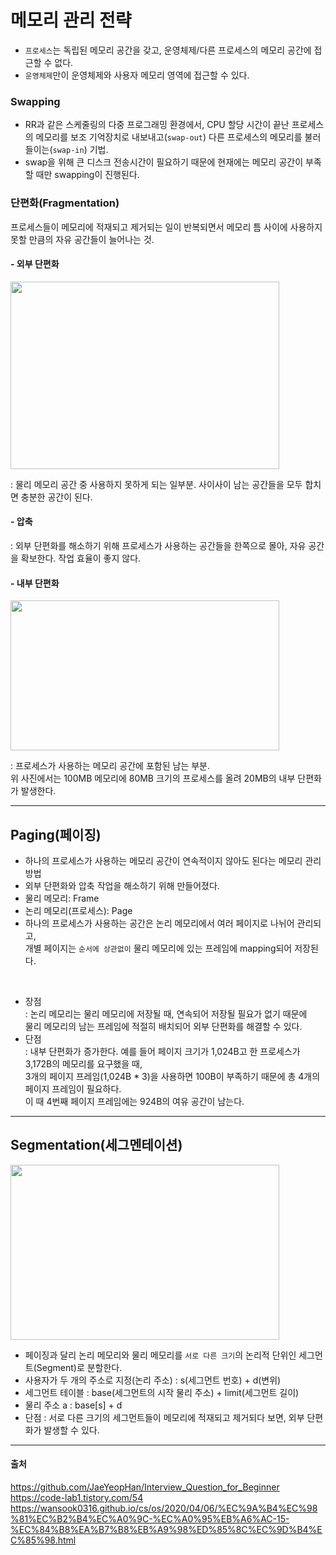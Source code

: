 # 메모리 관리 전략
- `프로세스`는 독립된 메모리 공간을 갖고, 운영체제/다른 프로세스의 메모리 공간에 접근할 수 없다.
- `운영체제`만이 운영체제와 사용자 메모리 영역에 접근할 수 있다.

### Swapping
- RR과 같은 스케줄링의 다중 프로그래밍 환경에서, CPU 할당 시간이 끝난 프로세스의 메모리를 보조 기억장치로 내보내고(`swap-out`) 다른 프로세스의 메모리를 불러 들이는(`swap-in`) 기법.   
- swap을 위해 큰 디스크 전송시간이 필요하기 때문에 현재에는 메모리 공간이 부족할 때만 swapping이 진행된다.  

### 단편화(Fragmentation)
프로세스들이 메모리에 적재되고 제거되는 일이 반복되면서 메모리 틈 사이에 사용하지 못할 만큼의 자유 공간들이 늘어나는 것.  
#### - 외부 단편화
<img src="https://user-images.githubusercontent.com/70271235/222621226-e0133eaa-4043-4526-b8a9-ad7c56953770.png"  width="430" height="300">  

  : 물리 메모리 공간 중 사용하지 못하게 되는 일부분. 사이사이 남는 공간들을 모두 합치면 충분한 공간이 된다.  
  
#### - 압축
  : 외부 단편화를 해소하기 위해 프로세스가 사용하는 공간들을 한쪽으로 몰아, 자유 공간을 확보한다. 작업 효율이 좋지 않다.  
#### - 내부 단편화
<img src="https://user-images.githubusercontent.com/70271235/222621235-bdf7f457-119b-4ad0-aab8-9e926a7b1a6c.png"  width="430" height="240">  

  : 프로세스가 사용하는 메모리 공간에 포함된 남는 부분.   
  위 사진에서는 100MB 메모리에 80MB 크기의 프로세스를 올려 20MB의 내부 단편화가 발생한다.  

----

## Paging(페이징)
- 하나의 프로세스가 사용하는 메모리 공간이 연속적이지 않아도 된다는 메모리 관리 방법
- 외부 단편화와 압축 작업을 해소하기 위해 만들어졌다.
- 물리 메모리: Frame
- 논리 메모리(프로세스): Page
- 하나의 프로세스가 사용하는 공간은 논리 메모리에서 여러 페이지로 나뉘어 관리되고,  
  개별 페이지는 `순서에 상관없이` 물리 메모리에 있는 프레임에 mapping되어 저장된다.  
  
</br>

- 장점  
  : 논리 메모리는 물리 메모리에 저장될 때, 연속되어 저장될 필요가 없기 때문에  
  물리 메모리의 남는 프레임에 적절히 배치되어 외부 단편화를 해결할 수 있다.  
- 단점  
  : 내부 단편화가 증가한다.
  예를 들어 페이지 크기가 1,024B고 한 프로세스가 3,172B의 메모리를 요구했을 때,    
  3개의 페이지 프레임(1,024B * 3)을 사용하면 100B이 부족하기 때문에 총 4개의 페이지 프레임이 필요하다.  
  이 때 4번째 페이지 프레임에는 924B의 여유 공간이 남는다.  
----
## Segmentation(세그멘테이션)
<img src="https://user-images.githubusercontent.com/70271235/222623604-d3d204f8-6c79-4cfd-b3af-c9c97a99abe2.png"  width="430" height="280">  


- 페이징과 달리 논리 메모리와 물리 메모리를 `서로 다른 크기`의 논리적 단위인 세그먼트(Segment)로 분할한다.
- 사용자가 두 개의 주소로 지정(논리 주소) : s(세그먼트 번호) + d(변위)  
- 세그먼트 테이블 : base(세그먼트의 시작 물리 주소) + limit(세그먼트 길이)  
- 물리 주소 a : base[s] + d  
- 단점 : 서로 다른 크기의 세그먼트들이 메모리에 적재되고 제거되다 보면, 외부 단편화가 발생할 수 있다.  
------
#### 출처  
https://github.com/JaeYeopHan/Interview_Question_for_Beginner  
https://code-lab1.tistory.com/54  
https://wansook0316.github.io/cs/os/2020/04/06/%EC%9A%B4%EC%98%81%EC%B2%B4%EC%A0%9C-%EC%A0%95%EB%A6%AC-15-%EC%84%B8%EA%B7%B8%EB%A9%98%ED%85%8C%EC%9D%B4%EC%85%98.html
